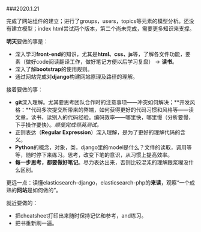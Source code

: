 ###2020.1.21

完成了网站组件的建立；进行了groups，users，topics等元素的模型分析。还没有建立模型；index html尝试两个版本，第二个尚未完成，需要更多知识来支撑。

**明天**要做的事是：

* 深入学习**front-end**的知识，尤其是**html、css、js**等，了解各文件功能，要素（做好code阅读翻译工作，做好笔记方便以后学习复盘） ->  **读书**。
* 深入了解**bootstrap**的使用规则。
* 通过网站完成对**django**构建网站原理及路径的理解。

接着要做的事：

* **git**深入理解。尤其要思考团队合作时的注意事项——冲突如何解决；**开发风格：**代码多次提交所带来的弊端，如何获得更好的代码习惯和风格等——读文章，读书，读别人的代码经验。编码效率——哪里快，哪里慢（分析要慢，下手操作要快）。*顺便完成领英测试。*
* 正则表达（**Regular Expression**）深入理解，是为了更好的理解代码的含义。
* **Python**的概念，对象，类，django里的model是什么？文件的读取，调用等等，随时停下来练习。思考，改变下笔的意识，从习惯上提高效率。
* **每一步思考，都要做好笔记**。尽力表达出来，否则比较混沌的理解跟浆糊没什么区别。

更远一点：读懂elasticsearch-django，elasticsearch-php的**来读**，观察“一个成熟的**网站**是如何做的”。

就近要做的：

* 把cheatsheet打印出来随时保持记忆和参考，and练习。
* 把书重新刷一遍。